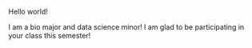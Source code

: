 Hello world! 

I am a bio major and data science minor! I am glad to be participating in your class this semester!
